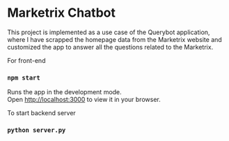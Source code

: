 # Marketrix Chatbot

This project is implemented as a use case of the Querybot application, where I have scrapped the homepage data from the Marketrix website and customized the app to answer all the questions related to the Marketrix.


For front-end

### `npm start`

Runs the app in the development mode.\
Open [http://localhost:3000](http://localhost:3000) to view it in your browser.

To start backend server

### `python server.py`
